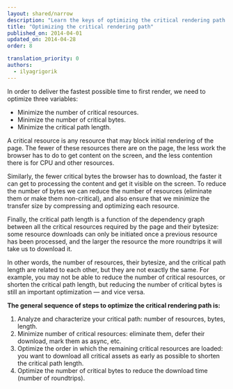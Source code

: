 ```yaml
---
layout: shared/narrow
description: "Learn the keys of optimizing the critical rendering path."
title: "Optimizing the critical rendering path"
published_on: 2014-04-01
updated_on: 2014-04-28
order: 8

translation_priority: 0
authors:
  - ilyagrigorik
---
```


<p class="intro">
  In order to deliver the fastest possible time to first render, we need 
  to optimize three variables:

  <ul>
    <li>Minimize the number of critical resources.</li>
    <li>Minimize the number of critical bytes.</li>
    <li>Minimize the critical path length.</li>
  </ul>
</p>


A critical resource is any resource that may block initial rendering of the page. The fewer of these resources there are on the page, the less work the browser has to do to get content on the screen, and the less contention there is for CPU and other resources.

Similarly, the fewer critical bytes the browser has to download, the faster it can get to processing the content and get it visible on the screen. To reduce the number of bytes we can reduce the number of resources (eliminate them or make them non-critical), and also ensure that we minimize the transfer size by compressing and optimizing each resource.

Finally, the critical path length is a function of the dependency graph between all the critical resources required by the page and their bytesize: some resource downloads can only be initiated once a previous resource has been processed, and the larger the resource the more roundtrips it will take us to download it.

In other words, the number of resources, their bytesize, and the critical path length are related to each other, but they are not exactly the same. For example, you may not be able to reduce the number of critical resources, or shorten the critical path length, but reducing the number of critical bytes is still an important optimization &mdash; and vice versa.

**The general sequence of steps to optimize the critical rendering path is:**

1. Analyze and characterize your critical path: number of resources, bytes, length.
1. Minimize number of critical resources: eliminate them, defer their download, mark them as async, etc.
1. Optimize the order in which the remaining critical resources are loaded: you want to download all critical assets as early as possible to shorten the critical path length.
1. Optimize the number of critical bytes to reduce the download time (number of roundtrips).

